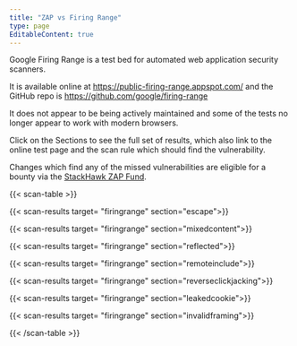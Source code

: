 ```yaml
---
title: "ZAP vs Firing Range"
type: page
EditableContent: true
---
```

Google Firing Range is a test bed for automated web application security scanners. 

It is available online at https://public-firing-range.appspot.com/ and the GitHub repo is https://github.com/google/firing-range

It does not appear to be being actively maintained and some of the tests no longer appear to work with modern browsers. 

Click on the Sections to see the full set of results, which also link to the online test page and the scan rule which should find the vulnerability.

Changes which find any of the missed vulnerabilities are eligible for a bounty via the [StackHawk ZAP Fund](https://www.stackhawk.com/zap-fund/). 

{{< scan-table >}}

  {{< scan-results target= "firingrange" section="escape">}}

  {{< scan-results target= "firingrange" section="mixedcontent">}}

  {{< scan-results target= "firingrange" section="reflected">}}

  {{< scan-results target= "firingrange" section="remoteinclude">}}

  {{< scan-results target= "firingrange" section="reverseclickjacking">}}

  {{< scan-results target= "firingrange" section="leakedcookie">}}

  {{< scan-results target= "firingrange" section="invalidframing">}}

{{< /scan-table >}}
